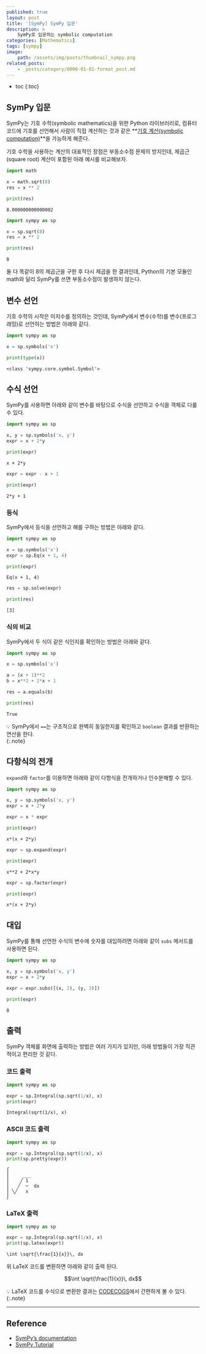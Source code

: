 ```yaml
---
published: true
layout: post
title: '[SymPy] SymPy 입문'
description: >
    SymPy로 입문하는 symbolic computation
categories: [Mathematics]
tags: [sympy]
image:
    path: /assets/img/posts/thumbnail_sympy.png
related_posts:
    - _posts/category/0000-01-01-format_post.md
---
```

* toc
{:toc}

## SymPy 입문

SymPy는 기호 수학(symbolic mathematics)을 위한 Python 라이브러리로, 컴퓨터 코드에 기호를 선언해서 사람이 직접 계산하는 것과 같은 **[기호 계산(symbolic computation)](https://en.wikipedia.org/wiki/Computer_algebra)**을 가능하게 해준다.  

기호 수학을 사용하는 계산의 대표적인 장점은 부동소수점 문제의 방지인데, 제곱근(square root) 계산이 포함된 아래 예시를 비교해보자.  

```python
import math

x = math.sqrt(8)
res = x ** 2

print(res)
```
```
8.000000000000002
```

```python
import sympy as sp

x = sp.sqrt(8)
res = x ** 2

print(res)
```
```
8
```

둘 다 똑같이 8의 제곱근을 구한 후 다시 제곱을 한 결과인데, Python의 기본 모듈인 math와 달리 SymPy를 쓰면 부동소수점이 발생하지 않는다.  

## 변수 선언

기호 수학의 시작은 미지수를 정의하는 것인데, SymPy에서 변수(수학)를 변수(프로그래밍)로 선언하는 방법은 아래와 같다.  

```python
import sympy as sp

x = sp.symbols('x')

print(type(x))
```
```
<class 'sympy.core.symbol.Symbol'>
```

## 수식 선언

SymPy를 사용하면 아래와 같이 변수를 바탕으로 수식을 선언하고 수식을 객체로 다룰 수 있다.  

```python
import sympy as sp

x, y = sp.symbols('x, y')
expr = x + 2*y

print(expr)
```
```
x + 2*y
```

```python
expr = expr - x + 1

print(expr)
```
```
2*y + 1
```

### 등식

SymPy에서 등식을 선언하고 해를 구하는 방법은 아래와 같다.  

```python
import sympy as sp

x = sp.symbols('x')
expr = sp.Eq(x + 1, 4)

print(expr)
```
```
Eq(x + 1, 4)
```

```python
res = sp.solve(expr)

print(res)
```
```
[3]
```

### 식의 비교

SymPy에서 두 식이 같은 식인지를 확인하는 방법은 아래와 같다.  

```python
import sympy as sp

x = sp.symbols('x')

a = (x + 1)**2
b = x**2 + 2*x + 1

res = a.equals(b)

print(res)
```
```
True
```

💡 SymPy에서 `==`는 구조적으로 완벽히 동일한지를 확인하고 `boolean` 결과를 반환하는 연산을 한다.  
{:.note}

## 다항식의 전개

`expand`와 `factor`를 이용하면 아래와 같이 다항식을 전개하거나 인수분해할 수 있다.  

```python
import sympy as sp

x, y = sp.symbols('x, y')
expr = x + 2*y

expr = x * expr

print(expr)
```
```
x*(x + 2*y)
```

```python
expr = sp.expand(expr)

print(expr)
```
```
x**2 + 2*x*y
```

```python
expr = sp.factor(expr)

print(expr)
```
```
x*(x + 2*y)
```

## 대입

SymPy를 통해 선언한 수식의 변수에 숫자를 대입하려면 아래와 같이 `subs` 메서드를 사용하면 된다.  

```python
import sympy as sp

x, y = sp.symbols('x, y')
expr = x + 2*y

expr = expr.subs([(x, 2), (y, 3)])

print(expr)
```
```
8
```

## 출력

SymPy 객체를 화면에 출력하는 방법은 여러 가지가 있지만, 아래 방법들이 가장 직관적이고 편리한 것 같다.  

### 코드 출력

```python
import sympy as sp

expr = sp.Integral(sp.sqrt(1/x), x)
print(expr)
```
```
Integral(sqrt(1/x), x)
```

### ASCII 코드 출력

```python
import sympy as sp

expr = sp.Integral(sp.sqrt(1/x), x)
print(sp.pretty(expr))
```
```
⌠
⎮     ___
⎮    ╱ 1
⎮   ╱  ─  dx
⎮ ╲╱   x
⌡
```

### LaTeX 출력

```python
import sympy as sp

expr = sp.Integral(sp.sqrt(1/x), x)
print(sp.latex(expr))
```
```
\int \sqrt{\frac{1}{x}}\, dx
```

위 LaTeX 코드를 변환하면 아래와 같이 출력 된다.  

$$\int \sqrt{\frac{1}{x}}\, dx$$

💡 LaTeX 코드를 수식으로 변환한 결과는 [CODECOGS](https://editor.codecogs.com/)에서 간편하게 볼 수 있다.  
{:.note}

---
## Reference
- [SymPy’s documentation](https://docs.sympy.org/)
- [SymPy Tutorial](https://docs.sympy.org/latest/tutorial/index.html#tutorial)
